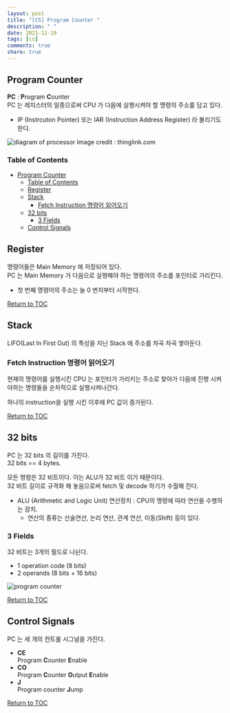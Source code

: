 ```yaml
---
layout: post
title: "[CS] Program Counter "
description: " "
date: 2021-11-19
tags: [cs]
comments: true
share: true
---
```


## Program Counter 
**PC** : **P**rogram **C**ounter  
PC 는 레지스터의 일종으로써 CPU 가 다음에 실행시켜야 할 명령의 주소를 담고 있다.  
* IP (Instrcuton Pointer) 또는 IAR (Instruction Address Register) 라 불리기도 한다.  

![diagram of processor](https://user-images.githubusercontent.com/48475824/78616857-7a521b80-78b0-11ea-97d2-3eb60a7bb25e.png)
Image credit : thinglink.com

### Table of Contents
- [Program Counter](#program-counter)
    - [Table of Contents](#table-of-contents)
  - [Register](#register)
  - [Stack](#stack)
    - [Fetch Instruction 명령어 읽어오기](#fetch-instruction-명령어-읽어오기)
  - [32 bits](#32-bits)
    - [3 Fields](#3-fields)
  - [Control Signals](#control-signals)


## Register  
명령어들은 Main Memory 에 저장되어 있다.   
PC 는 Main Memory 가 다음으로 실행해야 하는 명령어의 주소를 포인터로 가리킨다.  
* 첫 번째 명령어의 주소는 늘 0 번지부터 시작한다.  

[Return to TOC](#table-of-contents)


## Stack
LIFO(Last In First Out) 의 특성을 지닌 Stack 에 주소를 차곡 차곡 쌓아둔다. 

### Fetch Instruction 명령어 읽어오기
현재의 명령어를 실행시킨 CPU 는 포인터가 가리키는 주소로 찾아가 다음에 진행 시켜야하는 명령들을 순차적으로 실행시켜나간다.  

하나의 instruction을 실행 시킨 이후에 PC 값이 증가된다.

[Return to TOC](#table-of-contents)


## 32 bits  
PC 는 32 bits 의 길이를 가진다.  
32 bits == 4 bytes.  

모든 명령은 32 비트이다. 이는 ALU가 32 비트 이기 때문이다.  
32 비트 길이로 규격화 해 놓음으로써 fetch 및 decode 하기가 수월해 진다.
* ALU (Arithmetic and Logic Unit) 연산장치 : CPU의 명령에 따라 연산을 수행하는 장치.
  * 연산의 종류는 산술연산, 논리 연산, 관계 연산, 이동(Shift) 등이 있다.

### 3 Fields
32 비트는 3개의 필드로 나뉜다.  
* 1 operation code (8 bits)
* 2 operands (8 bits + 16 bits)

![program counter](https://user-images.githubusercontent.com/48475824/78615771-53461a80-78ad-11ea-9bf4-1adc8d491afe.png)

[Return to TOC](#table-of-contents)


## Control Signals
PC 는 세 개의 컨트롤 시그널을 가진다.  
* **CE**  
  Program **C**ounter **E**nable
* **CO**  
  Program **C**ounter **O**utput **E**nable
* **J**   
  Program counter **J**ump

[Return to TOC](#table-of-contents)